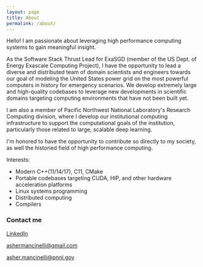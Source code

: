 ```yaml
---
layout: page
title: About
permalink: /about/
---
```


Hello! I am passionate about leveraging high performance computing systems to gain meaningful insight.

As the Software Stack Thrust Lead for ExaSGD (member of the US Dept. of Energy Exascale Computing Project), I have the opportunity to lead a diverse and distributed team of domain scientists and engineers towards our goal of modeling the United States power grid on the most powerful computers in history for emergency scenarios. We develop extremely large and high-quality codebases to leverage new developments in scientific domains targeting computing environments that have not been built yet.

I am also a member of Pacific Northwest National Laboratory's Research Computing division, where I develop our institutional computing infrastructure to support the computational goals of the institution, particularly those related to large, scalable deep learning.

I'm honored to have the opportunity to contribute so directly to my society, as well the historied field of high performance computing.

Interests:
- Modern C++(11/14/17), C11, CMake
- Portable codebases targeting CUDA, HIP, and other hardware acceleration platforms
- Linux systems programming
- Distributed computing
- Compilers

### Contact me

[LinkedIn](https://www.linkedin.com/in/asher-mancinelli-bb4a56144/)

[ashermancinelli@gmail.com](mailto:ashermancinelli@gmail.com)

[asher.mancinelli@pnnl.gov](mailto:asher.mancinelli@pnnl.gov)
